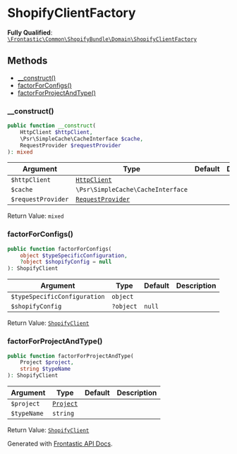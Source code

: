 #  ShopifyClientFactory

**Fully Qualified**: [`\Frontastic\Common\ShopifyBundle\Domain\ShopifyClientFactory`](../../../../src/php/ShopifyBundle/Domain/ShopifyClientFactory.php)

## Methods

* [__construct()](#__construct)
* [factorForConfigs()](#factorforconfigs)
* [factorForProjectAndType()](#factorforprojectandtype)

### __construct()

```php
public function __construct(
    HttpClient $httpClient,
    \Psr\SimpleCache\CacheInterface $cache,
    RequestProvider $requestProvider
): mixed
```

Argument|Type|Default|Description
--------|----|-------|-----------
`$httpClient`|[`HttpClient`](../../HttpClient.md)||
`$cache`|`\Psr\SimpleCache\CacheInterface`||
`$requestProvider`|[`RequestProvider`](../../CoreBundle/Domain/RequestProvider.md)||

Return Value: `mixed`

### factorForConfigs()

```php
public function factorForConfigs(
    object $typeSpecificConfiguration,
    ?object $shopifyConfig = null
): ShopifyClient
```

Argument|Type|Default|Description
--------|----|-------|-----------
`$typeSpecificConfiguration`|`object`||
`$shopifyConfig`|`?object`|`null`|

Return Value: [`ShopifyClient`](ShopifyClient.md)

### factorForProjectAndType()

```php
public function factorForProjectAndType(
    Project $project,
    string $typeName
): ShopifyClient
```

Argument|Type|Default|Description
--------|----|-------|-----------
`$project`|[`Project`](../../ReplicatorBundle/Domain/Project.md)||
`$typeName`|`string`||

Return Value: [`ShopifyClient`](ShopifyClient.md)

Generated with [Frontastic API Docs](https://github.com/FrontasticGmbH/apidocs).
